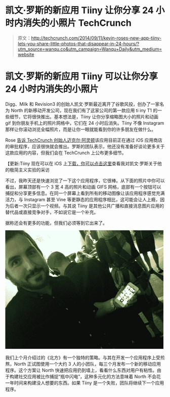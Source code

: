 # 凯文·罗斯的新应用 Tiiny 让你分享 24 小时内消失的小照片 TechCrunch

> 原文：<http://techcrunch.com/2014/09/11/kevin-roses-new-app-tiiny-lets-you-share-little-photos-that-disappear-in-24-hours/?utm_source=wanqu.co&utm_campaign=Wanqu+Daily&utm_medium=website>



# 凯文·罗斯的新应用 Tiiny 可以让你分享 24 小时内消失的小照片



Digg、Milk 和 Revision3 的创始人凯文·罗斯最近离开了谷歌风投，创办了一家名为 North 的新移动开发公司，现在我们有了这家公司的第一款应用 ti iny T1 的一些细节，它将很快推出。基本想法是，Tiiny 让你分享缩略图大小的照片和动画 gif 到你朋友手机上的照片网格中，它们在 24 小时后消失。Tiiny 不像 Instagram 那样让你滚动浏览全幅照片，而是让你一眼就能看到你的许多朋友在做什么。

Rose [告诉 TechCrunch 创始人迈克尔·阿灵顿](http://uncrunched.com/2014/09/10/picture-of-kevin-roses-first-app-from-north/)该应用目前正在通过 iOS 应用商店的审批程序，应该很快就会推出。罗斯的团队表示，他还没有准备好谈论更多关于这款应用的内容，但我们会在 TechCrunch 上公布更多细节。

【更新:Tiiny 现在可以在 iOS 上[下载，你可以](https://itunes.apple.com/app/id915963345)[点击这里](https://beta.techcrunch.com/2014/09/12/tiiny/)查看我对凯文·罗斯关于他的极简主义实验的采访

不过，我昨天还是快速浏览了一下这个应用程序，它很棒。从下面的照片中你可以看出，屏幕顶部有一个 3 宽 4 高的照片和动画 GIFS 网格，底部有一个按钮可以捕捉和分享更多信息。在同一个屏幕上看到所有的移动图像让该应用程序感觉充满活力，与 Instagram 甚至 Vine 等更静态的应用程序相比，这可能会让人上瘾，因为后者一次只显示一个视频。与其说 Tiiny 是其他公共广播和直接消息图片应用的替代品或直接竞争对手，不如说它是一个补充。

据称还会有更多的功能，但我们必须等到它出来了。

![photo__2_-2](img/f3d230808d971e4184cbd1901913b9ea.png)

我们上个月介绍过的《北方》有一个独特的策略。与其在开发一个应用程序上受煎熬，North 正试图使用一个大约 3 人的小团队，每三个月发布一个新的移动应用程序。这个方案让 North 快速把应用扔到墙上，看看什么东西对用户有粘性。由于构建社交应用被比作捕捉“瓶中闪电”，这种多元化的方法意味着 North 不会花一年时间来构建没人想要的东西。如果 Tiiny 是一个失败，团队将继续下一个应用程序。